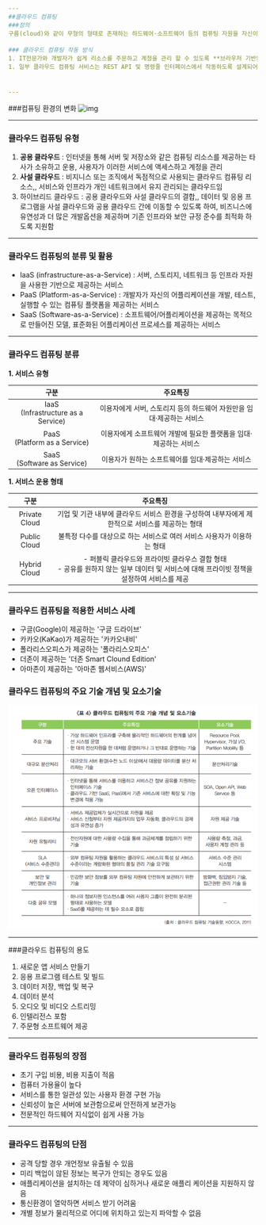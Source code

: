 ```yaml
---
##클라우드 컴퓨팅
###정의
구름(cloud)와 같이 무형의 형태로 존재하는 하드웨어·소프트웨어 등의 컴퓨팅 자원을 자신이 필요한 만큼 빌려 쓰고 이에 대한 사용요금을 지급하는 방식의 컴퓨팅 서비스로, 서로 다른 물리적인 위치에 존재하는 컴퓨팅 자원을 가상화 기술로 통합해 제공하는 환경을 말함

### 클라우드 컴퓨팅 작동 방식
1. IT전문가와 개발자가 쉽게 리소스를 주문하고 계정을 관리 할 수 있도록 **브라우저 기반의 친숙한 대시보드를 제공**
1. 일부 클라우드 컴퓨팅 서비스는 REST API 및 명령줄 인터페이스에서 작동하도록 설계되어 개발자에게 여러 가지 옵션을 제공하기도 함


---
```


###컴퓨팅 환경의 변화
![img](img.jpg)

------

### 클라우드 컴퓨팅 유형

1. **공용 클라우드** : 인터넷을 통해 서버 및 저장소와 같은 컴퓨팅 리소스를 제공하는 타사가 소유하고 운용, 사용자가 이러한 서비스에 액세스하고 계정을 관리
2. **사설 클라우드** : 비지니스 또는 조직에서 독점적으로 사용되는 클라우드 컴퓨팅 리소스,, 서비스와 인프라가 개인 네트워크에서 유지 관리되는 클라우드임
3. 하이브리드 클라우드 : 공용 클라우드와 사설 클라우드의 결합,, 데이터 및 응용 프로그램을 사설 클라우드와 공용 클라우드 간에 이동할 수 있도록 하여, 비즈니스에 유연성과 더 많은 개발옵션을 제공하며 기존 인프라와 보안 규정 준수를 최적화 하도록 지원함

------

### 클라우드 컴퓨팅의 분류 및 활용

- IaaS (infrastructure-as-a-Service) : 서버, 스토리지, 네트워크 등 인프라 자원을 사용한 기반으로 제공하는 서비스
- PaaS (Platform-as-a-Service) : 개발자가 자신의 어플리케이션을 개발, 테스트, 실행할 수 있는 컴퓨팅 플랫폼을 제공하는 서비스
- SaaS (Software-as-a-Service) : 소프트웨어/어플리케이션을 제공하는 목적으로 만들어진 모델, 표준화된 어플리케이션 프로세스를 제공하는 서비스

------

### 클라우드 컴퓨팅 분류

**1. 서비스 유형**

|                  구분                   |                           주요특징                           |
| :-------------------------------------: | :----------------------------------------------------------: |
| IaaS <br> (Infrastructure as a Service) | 이용자에게 서버, 스토리지 등의 하드웨어 자원만을 임대·제공하는 서비스 |
|    PaaS <br> (Platform as a Service)    | 이용자에게 소프트웨어 개발에 필요한 플랫폼을 임대·제공하는 서비스 |
|     SaaS <br> (Software as Service)     |      이용자가 원하는 소프트웨어를 임대·제공하는 서비스       |

**1. 서비스 운용 형태**

|     구분      |                           주요특징                           |
| :-----------: | :----------------------------------------------------------: |
| Private Cloud | 기업 및 기관 내부에 클라우드 서비스 환경을 구성하여 내부자에게 제한적으로 서비스를 제공하는 형태 |
| Public Cloud  | 불특정 다수를 대상으로 하는 서비스로 여러 서비스 사용자가 이용하는 형태 |
| Hybrid Cloud  | - 퍼블릭 클라우드와 프라이빗 클라우스 결합 형태 <br> - 공유를 원하지 않는 일부 데이터 및 서비스에 대해 프라이빗 정책을 설정하여 서비스를 제공 |

------

### 클라우드 컴퓨팅을 적용한 서비스 사례

- 구글(Google)이 제공하는 '구글 드라이브'
- 카카오(KaKao)가 제공하는 '카카오내비'
- 폴라리스오피스가 제공하는 '폴라리스오피스'
- 더존이 제공하는 '더존 Smart Clound Edition'
- 아마존이 제공하는 '아마존 웹서비스(AWS)'

### 클라우드 컴퓨팅의 주요 기술 개념 및 요소기술

![img2](img2.png)

------

###클라우드 컴퓨팅의 용도

1. 새로운 앱 서비스 만들기
2. 응용 프로그램 테스트 및 빌드
3. 데이터 저장, 백업 및 복구
4. 데이터 분석
5. 오디오 및 비디오 스트리밍
6. 인텔리전스 포함
7. 주문형 소프트웨어 제공

------

### 클라우드 컴퓨팅의 장점

- 초기 구입 비용, 비용 지출이 적음
- 컴퓨터 가용율이 높다
- 서비스를 통한 일관성 있는 사용자 환경 구현 가능
- 신뢰성이 높은 서버에 보관함으로써 안전하게 보관가능
- 전문적인 하드웨어 지식없이 쉽게 사용 가능

------

### 클라우드 컴퓨팅의 단점

- 공격 당할 경우 개언정보 유츌될 수 있음
- 미리 백업이 않된 정보는 복구가 안되는 경우도 있음
- 애플리케이션을 설치하는 데 제약이 심하거나 새로운 애플리 케이션을 지원하지 않음
- 통신환경이 열악하면 서비스 받기 어려움
- 개별 정보가 물리적으로 어디에 위치하고 있는지 파악할 수 없음
